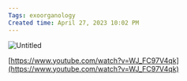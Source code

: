 ```yaml
---
Tags: exoorganology
Created time: April 27, 2023 10:02 PM
---
```

![Untitled](3-works/p1/Van%20Eyck%20organ%20c6b2dee1f8a44d7a957c51d3ebb9fec4/Untitled.gif)

[https://www.youtube.com/watch?v=WJ_FC97V4qk](https://www.youtube.com/watch?v=WJ_FC97V4qk)
